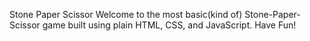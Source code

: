 Stone Paper Scissor
Welcome to the most basic(kind of) Stone-Paper-Scissor game built using plain HTML, CSS, and JavaScript.
Have Fun!
